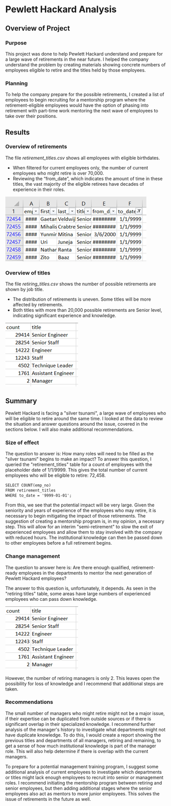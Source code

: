 # Pewlett Hackard Analysis

## Overview of Project
### Purpose
This project was done to help Pewlett Hackard understand and prepare for a large wave of retirements in the near future. I helped the company understand the problem by creating materials showing concrete numbers of employees eligible to retire and the titles held by those employees. 
### Planning
To help the company prepare for the possible retirements, I created a list of employees to begin recruiting for a mentorship program where the retirement-eligible employees would have the option of phasing into retirement with part-time work mentoring the next wave of employees to take over their positions.

## Results
### Overview of retirements
The file *retirement_titles.csv* shows all employees with eligible birthdates. 
* When filtered for current employees only, the number of current employees who might retire is over 70,000.
* Reviewing the “from_date”, which indicates the amount of time in these titles, the vast majority of the eligible retirees have decades of experience in their roles.

![PossibleRetirements](https://github.com/DeliaDavila/Pewlett-Hackard-Analysis/blob/main/Images/PossibleRetirements.png)

### Overview of titles
The file *retiring_titles.csv* shows the number of possible retirements are shown by job title.
* The distribution of retirements is uneven. Some titles will be more affected by retirements.
* Both titles with more than 20,000 possible retirements are Senior level, indicating significant experience and knowledge.

![RetiringTitles](https://github.com/DeliaDavila/Pewlett-Hackard-Analysis/blob/main/Images/RetiringTitles.png)

## Summary
Pewlett Hackard is facing a "silver tsunami", a large wave of employees who will be eligible to retire around the same time. I looked at the data to review the situation and answer questions around the issue, covered in the sections below. I will also make additional recommendations.

### Size of effect
The question to answer is: How many roles will need to be filled as the "silver tsunami" begins to make an impact?
To answer this question, I queried the "retirement_titles" table for a count of employees with the placeholder date of 1/1/9999. This gives the total number of current employees who will be eligible to retire: 72,458.

```
SELECT COUNT(emp_no)
FROM retirement_titles
WHERE to_date = '9999-01-01';
```

From this, we see that the potential impact will be very large. Given the seniority and years of experience of the employees who may retire, it is necessary to begin mitigating the impact of those retirements. The suggestion of creating a mentorship program is, in my opinion, a necessary step. This will allow for an interim "semi-retirement" to slow the exit of experienced employees and allow them to stay involved with the company with reduced hours. The institutional knowledge can then be passed down to other employees before a full retirement begins.


### Change management
The question to answer here is: Are there enough qualified, retirement-ready employees in the departments to mentor the next generation of Pewlett Hackard employees?

The answer to this question is, unfortunately, it depends. As seen in the "retiring titles" table, some areas have large numbers of experienced employees who can pass down knowledge.

![RetiringTitles](https://github.com/DeliaDavila/Pewlett-Hackard-Analysis/blob/main/Images/RetiringTitles.png)

However, the number of retiring managers is only 2. This leaves open the possibility for loss of knowledge and I recommend that additional steps are taken.

### Recommendations
The small number of managers who might retire might not be a major issue, if their expertise can be duplicated from outside sources or if there is significant overlap in their specialized knowledge. I recommend further analysis of the manager's history to investigate what departments might not have duplicate knowledge. To do this, I would create a report showing the previous titles and departments of all managers, retiring and remaining, to get a sense of how much institutional knowledge is part of the manager role. This will also help determine if there is overlap with the current managers. 

To prepare for a potential management training program, I suggest some additional analysis of current employees to investigate which departments or titles might lack enough employees to recruit into senior or management roles. I recommend initiating the mentorship program between retiring and senior employees, but then adding additional stages where the senior employees also act as mentors to more junior employees. This solves the issue of retirements in the future as well.






